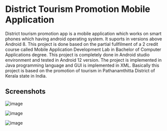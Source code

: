 # District Tourism Promotion Mobile Application
District tourism promotion app is a mobile application which works on smart phones which having android operating system. It suports in versions above Android 8. This project is done based on the partial fullfilment of a 2 credit course called Mobile Application Development Lab in Bachelor of Computer Applications degree. This project is completely done in Android studio environment and tested in Android 12 version. The project is implemented in Java programming language and GUI is implemented in XML. Basically this project is based on the promotion of tourism in Pathanamthitta District of Kerala state in India.

## Screenshots 

![image](https://user-images.githubusercontent.com/72243394/200183458-70c32aa4-2e4f-4834-a4ed-6b8a03e8e82a.png)

![image](https://user-images.githubusercontent.com/72243394/200183500-9221e383-f3e4-4e9e-8786-5d9a85e10d64.png)

![image](https://user-images.githubusercontent.com/72243394/200183536-f413f9c3-18eb-4811-9d37-671b2f0a8d76.png)
